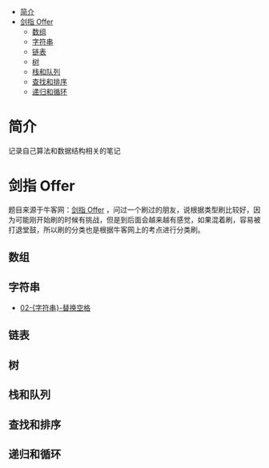   - [简介](#sec-1)
  - [剑指 Offer](#sec-2)
    - [数组](#sec-2-1)
    - [字符串](#sec-2-2)
    - [链表](#sec-2-3)
    - [树](#sec-2-4)
    - [栈和队列](#sec-2-5)
    - [查找和排序](#sec-2-6)
    - [递归和循环](#sec-2-7)

# 简介<a id="sec-1"></a>

记录自己算法和数据结构相关的笔记

# 剑指 Offer<a id="sec-2"></a>

题目来源于牛客网：[剑指 Offer](https://www.nowcoder.com/ta/coding-interviews) ，问过一个刷过的朋友，说根据类型刷比较好，因为可能刚开始刷的时候有挑战，但是到后面会越来越有感觉，如果混着刷，容易被打退堂鼓，所以刷的分类也是根据牛客网上的考点进行分类刷。

## 数组<a id="sec-2-1"></a>

## 字符串<a id="sec-2-2"></a>

-   [02-{字符串}-替换空格](https://github.com/crazylxr/algorithm/blob/master/coding-interviews/02-%255B%25E5%25AD%2597%25E7%25AC%25A6%25E4%25B8%25B2%255D-%25E6%259B%25BF%25E6%258D%25A2%25E7%25A9%25BA%25E6%25A0%25BC.org)

## 链表<a id="sec-2-3"></a>

## 树<a id="sec-2-4"></a>

## 栈和队列<a id="sec-2-5"></a>

## 查找和排序<a id="sec-2-6"></a>

## 递归和循环<a id="sec-2-7"></a>
